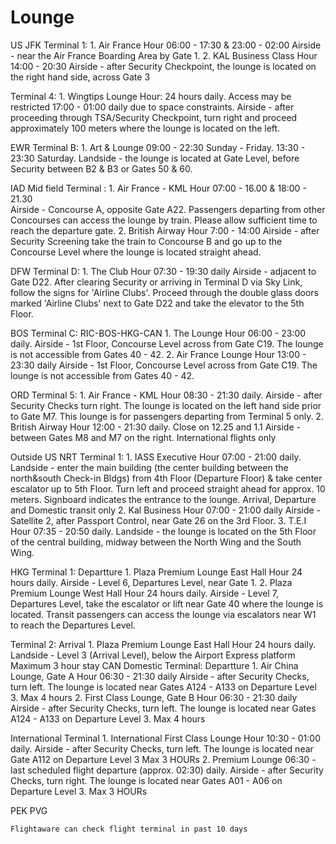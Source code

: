# Lounge
US
JFK
Terminal 1: 
	1. Air France
	Hour 06:00 - 17:30 & 23:00 - 02:00 
	Airside - near the Air France Boarding Area by Gate 1.
	2. KAL Business Class
	Hour 14:00 - 20:30 
	Airside - after Security Checkpoint, the lounge is located on the right hand side, across Gate 3

Terminal 4: 
	1. Wingtips Lounge
	Hour: 24 hours daily. Access may be restricted 17:00 - 01:00 daily due to space constraints. 
	Airside - after proceeding through TSA/Security Checkpoint, turn right and proceed approximately 100 meters where the lounge is located on the left. 

EWR
Terminal B: 
	1. Art & Lounge
	09:00 - 22:30 Sunday - Friday. 13:30 - 23:30 Saturday.
	Landside - the lounge is located at Gate Level, before Security between B2 & B3 or Gates 50 & 60. 
	
IAD
Mid field Terminal : 
	1. Air France - KML
	Hour 07:00 - 16.00 & 18:00 - 21.30  
	Airside - Concourse A, opposite Gate A22. Passengers departing from other Concourses can access the lounge by train. Please allow sufficient time to reach the departure gate.
	2. British Airway
	Hour 7:00 - 14:00 
	Airside - after Security Screening take the train to Concourse B and go up to the Concourse Level where the lounge is located straight ahead. 
	
DFW
Terminal D: 
	1. The Club
	Hour 07:30 - 19:30 daily
	Airside - adjacent to Gate D22. After clearing Security or arriving in Terminal D via Sky Link, follow the signs for 'Airline Clubs'. Proceed through the double glass doors marked 'Airline Clubs' next to Gate D22 and take the elevator to the 5th Floor. 

BOS
Terminal C: RIC-BOS-HKG-CAN
	1. The Lounge
	Hour 06:00 - 23:00 daily. 
	Airside - 1st Floor, Concourse Level across from Gate C19. The lounge is not accessible from Gates 40 - 42. 
	2. Air France Lounge
	Hour  13:00 - 23:30 daily
	Airside - 1st Floor, Concourse Level across from Gate C19. The lounge is not accessible from Gates 40 - 42. 
	

ORD
	Terminal 5: 
	1. Air France - KML
	Hour 08:30 - 21:30 daily. 
	Airside - after Security Checks turn right. The lounge is located on the left hand side prior to Gate M7. This lounge is for passengers departing from Terminal 5 only. 
	2. British Airway
	Hour 12:00 - 21:30 daily. Close on 12.25 and 1.1
	Airside - between Gates M8 and M7 on the right. 
	International flights only 
	
	
Outside US
NRT
Terminal 1: 
	1. IASS Executive
	Hour 07:00 - 21:00 daily. 
	Landside - enter the main building (the center building between the north&south Check-in Bldgs) from 4th Floor (Departure Floor) & take center escalator up to 5th Floor. Turn left and proceed straight ahead for approx. 10 meters. Signboard indicates the entrance to the lounge. 
	Arrival, Departure and Domestic transit only 
	2. Kal Business
	Hour 07:00 - 21:00 daily
	Airside - Satellite 2, after Passport Control, near Gate 26 on the 3rd Floor. 
	3. T.E.I 
	Hour 07:35 - 20:50 daily. 
	Landside - the lounge is located on the 5th Floor of the central building, midway between the North Wing and the South Wing. 
	
HKG
Terminal 1: Departture
	1. Plaza Premium Lounge East Hall
	Hour 24 hours daily.
	Airside - Level 6, Departures Level, near Gate 1. 
	2. Plaza Premium Lounge West Hall
	Hour 24 hours daily.
	Airside - Level 7, Departures Level, take the escalator or lift near Gate 40 where the lounge is located. Transit passengers can access the lounge via escalators near W1 to reach the Departures Level.
	
Terminal 2: Arrival 
	1. Plaza Premium Lounge East Hall
	Hour 24 hours daily.
	Landside - Level 3 (Arrival Level), below the Airport Express platform
	Maximum 3 hour stay
CAN
Domestic Terminal: Departture
	1. Air China Lounge, Gate A
	Hour 06:30 - 21:30 daily
	Airside - after Security Checks, turn left. The lounge is located near Gates A124 - A133 on Departure Level 3.
	Max 4 hours 
	2. First Class Lounge, Gate B
	Hour 06:30 - 21:30 daily
	Airside - after Security Checks, turn left. The lounge is located near Gates A124 - A133 on Departure Level 3.
	Max 4 hours 
	
International Terminal 
	1. International First Class Lounge
	Hour 10:30 - 01:00 daily. 
	Airside - after Security Checks, turn left. The lounge is located near Gate A112 on Departure Level 3
	Max 3 HOURs
	2. Premium Lounge
	06:30 - last scheduled flight departure (approx. 02:30) daily. 
	Airside - after Security Checks, turn right. The lounge is located near Gates A01 - A06 on Departure Level 3. 
	Max 3 HOURs

PEK
PVG

	
	Flightaware can check flight terminal in past 10 days
	
